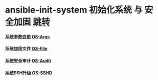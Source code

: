 # ansible-init-system 初始化系统 与 安全加固  [跳转](https://github.com/wangyufeng1995/ansible-init-system "收藏本链接")
#### 系统参数变更 [OS-Args](https://github.com/wangyufeng1995/ansible-init-system/blob/main/os-args/tasks/main.yml "OS-Args")
#### 系统加固文件 [OS-File](https://github.com/wangyufeng1995/ansible-init-system/blob/main/os-files/tasks/main.yml "OS-File")
#### 系统安全审计 [OS-Audit](https://github.com/wangyufeng1995/ansible-init-system/blob/main/os-audit/tasks/main.yml "OS-Audit")
#### 系统SSH升级  [OS-SSHD](https://github.com/wangyufeng1995/ansible-init-system/blob/main/os-ssh/tasks/main.yml "OS-SSHD")

